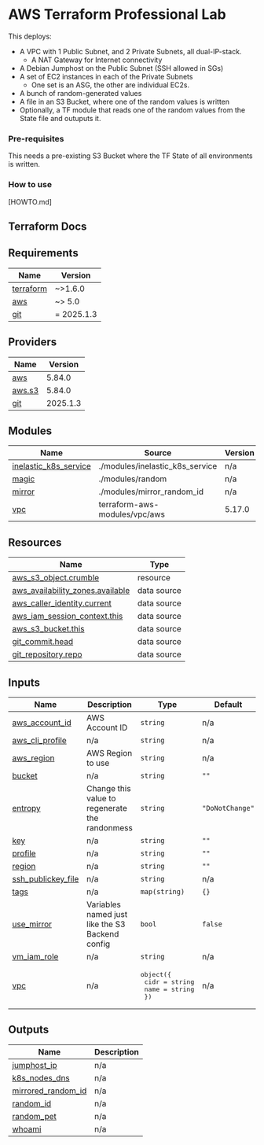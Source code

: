 # AWS Terraform Professional Lab

This deploys:

 * A VPC with 1 Public Subnet, and 2 Private Subnets, all dual-IP-stack.
    * A NAT Gateway for Internet connectivity
 * A Debian Jumphost on the Public Subnet (SSH allowed in SGs)
 * A set of EC2 instances in each of the Private Subnets
    * One set is an ASG, the other are individual EC2s.
 * A bunch of random-generated values
 * A file in an S3 Bucket, where one of the random values is written
 * Optionally, a TF module that reads one of the random values from the State file and outuputs it.

### Pre-requisites

This needs a pre-existing S3 Bucket where the TF State of all environments is written.

### How to use

[HOWTO.md]

## Terraform Docs

<!-- BEGIN_TF_DOCS -->
## Requirements

| Name | Version |
|------|---------|
| <a name="requirement_terraform"></a> [terraform](#requirement\_terraform) | ~>1.6.0 |
| <a name="requirement_aws"></a> [aws](#requirement\_aws) | ~> 5.0 |
| <a name="requirement_git"></a> [git](#requirement\_git) | = 2025.1.3 |

## Providers

| Name | Version |
|------|---------|
| <a name="provider_aws"></a> [aws](#provider\_aws) | 5.84.0 |
| <a name="provider_aws.s3"></a> [aws.s3](#provider\_aws.s3) | 5.84.0 |
| <a name="provider_git"></a> [git](#provider\_git) | 2025.1.3 |

## Modules

| Name | Source | Version |
|------|--------|---------|
| <a name="module_inelastic_k8s_service"></a> [inelastic\_k8s\_service](#module\_inelastic\_k8s\_service) | ./modules/inelastic_k8s_service | n/a |
| <a name="module_magic"></a> [magic](#module\_magic) | ./modules/random | n/a |
| <a name="module_mirror"></a> [mirror](#module\_mirror) | ./modules/mirror_random_id | n/a |
| <a name="module_vpc"></a> [vpc](#module\_vpc) | terraform-aws-modules/vpc/aws | 5.17.0 |

## Resources

| Name | Type |
|------|------|
| [aws_s3_object.crumble](https://registry.terraform.io/providers/hashicorp/aws/latest/docs/resources/s3_object) | resource |
| [aws_availability_zones.available](https://registry.terraform.io/providers/hashicorp/aws/latest/docs/data-sources/availability_zones) | data source |
| [aws_caller_identity.current](https://registry.terraform.io/providers/hashicorp/aws/latest/docs/data-sources/caller_identity) | data source |
| [aws_iam_session_context.this](https://registry.terraform.io/providers/hashicorp/aws/latest/docs/data-sources/iam_session_context) | data source |
| [aws_s3_bucket.this](https://registry.terraform.io/providers/hashicorp/aws/latest/docs/data-sources/s3_bucket) | data source |
| [git_commit.head](https://registry.terraform.io/providers/metio/git/2025.1.3/docs/data-sources/commit) | data source |
| [git_repository.repo](https://registry.terraform.io/providers/metio/git/2025.1.3/docs/data-sources/repository) | data source |

## Inputs

| Name | Description | Type | Default | Required |
|------|-------------|------|---------|:--------:|
| <a name="input_aws_account_id"></a> [aws\_account\_id](#input\_aws\_account\_id) | AWS Account ID | `string` | n/a | yes |
| <a name="input_aws_cli_profile"></a> [aws\_cli\_profile](#input\_aws\_cli\_profile) | n/a | `string` | n/a | yes |
| <a name="input_aws_region"></a> [aws\_region](#input\_aws\_region) | AWS Region to use | `string` | n/a | yes |
| <a name="input_bucket"></a> [bucket](#input\_bucket) | n/a | `string` | `""` | no |
| <a name="input_entropy"></a> [entropy](#input\_entropy) | Change this value to regenerate the randonmess | `string` | `"DoNotChange"` | no |
| <a name="input_key"></a> [key](#input\_key) | n/a | `string` | `""` | no |
| <a name="input_profile"></a> [profile](#input\_profile) | n/a | `string` | `""` | no |
| <a name="input_region"></a> [region](#input\_region) | n/a | `string` | `""` | no |
| <a name="input_ssh_publickey_file"></a> [ssh\_publickey\_file](#input\_ssh\_publickey\_file) | n/a | `string` | n/a | yes |
| <a name="input_tags"></a> [tags](#input\_tags) | n/a | `map(string)` | `{}` | no |
| <a name="input_use_mirror"></a> [use\_mirror](#input\_use\_mirror) | Variables named just like the S3 Backend config | `bool` | `false` | no |
| <a name="input_vm_iam_role"></a> [vm\_iam\_role](#input\_vm\_iam\_role) | n/a | `string` | n/a | yes |
| <a name="input_vpc"></a> [vpc](#input\_vpc) | n/a | <pre>object({<br>    cidr = string<br>    name = string<br>  })</pre> | n/a | yes |

## Outputs

| Name | Description |
|------|-------------|
| <a name="output_jumphost_ip"></a> [jumphost\_ip](#output\_jumphost\_ip) | n/a |
| <a name="output_k8s_nodes_dns"></a> [k8s\_nodes\_dns](#output\_k8s\_nodes\_dns) | n/a |
| <a name="output_mirrored_random_id"></a> [mirrored\_random\_id](#output\_mirrored\_random\_id) | n/a |
| <a name="output_random_id"></a> [random\_id](#output\_random\_id) | n/a |
| <a name="output_random_pet"></a> [random\_pet](#output\_random\_pet) | n/a |
| <a name="output_whoami"></a> [whoami](#output\_whoami) | n/a |
<!-- END_TF_DOCS -->